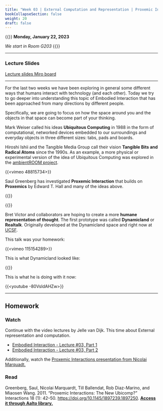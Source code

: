 ```yaml
---
title: "Week 03 | External Computation and Representation | Proxemic Interaction"
bookCollapseSection: false
weight: 20
draft: false
---
```


{{<hint info>}}
**Monday, January 22, 2023**

*We start in Room G203*
{{</hint>}}

---

### Lecture Slides

[Lecture slides Miro board](https://miro.com/app/board/uXjVPx9O_0A=/)

---

For the last two weeks we have been exploring in general some different ways that humans interact with technology (and each other). Today we try to go deeper into understanding this topic of Embodied Interaction that has been approached from many directions by different people. 

Specifically, we are going to focus on how the space around you and the objects in that space can become part of your thinking.

Mark Weiser called his ideas **Ubiquitous Computing** in 1988 in the form of computational, networked devices embedded to our surroundings and everyday objects in three different sizes: tabs, pads and boards.

Hiroshi Ishii and the Tangible Media Group call their vision **Tangible Bits and Radical Atoms** since the 1990s. As an example, a more physical or experimental version of the idea of Ubiquitous Computing was explored in the [ambientROOM project](https://tangible.media.mit.edu/project/ambientroom/).

{{<vimeo 48815734>}}

Saul Greenberg has investigated **Proxemic Interaction** that builds on **Proxemics** by Edward T. Hall and many of the ideas above.

{{<youtube hBANQ3blCiw>}}

{{<youtube Q13dM4hmEJQ>}}

Bret Victor and collaborators are hoping to create a more **humane representation of thought**. The first prototype was called **Dynamicland** or **Realtalk**. Originally developed at the Dynamicland space and right now at [UCSF](https://cmp.ucsf.edu/). 

This talk was your homework:

{{<vimeo 115154289>}}

This is what Dynamicland looked like:

{{<youtube cErKuEHWCpM>}}

This is what he is doing with it now:

{{<youtube -80VsIdAHZw>}}

---

## Homework

### Watch

Continue with the video lectures by Jelle van Dijk. This time about External representation and computation.

- [Embodied Interaction - Lecture #03, Part 1](https://www.youtube.com/watch?v=DkRbHlbOff8)
- [Embodied Interaction - Lecture #03, Part 2](https://www.youtube.com/watch?v=JdMnwRlKoRU)

Additionally, watch the [Proxemic Interactions presentation from Nicolai Marquadt.](https://www.youtube.com/watch?v=Q13dM4hmEJQ)

### Read

Greenberg, Saul, Nicolai Marquardt, Till Ballendat, Rob Diaz-Marino, and Miaosen Wang. 2011. “Proxemic Interactions: The New Ubicomp?” Interactions 18 (1): 42–50. https://doi.org/10.1145/1897239.1897250. [**Access it through Aalto library.**](https://primo.aalto.fi/permalink/358AALTO_INST/cis3s6/cdi_openaire_primary_doi_80527708dd595e384eaa79f51ed0040d)